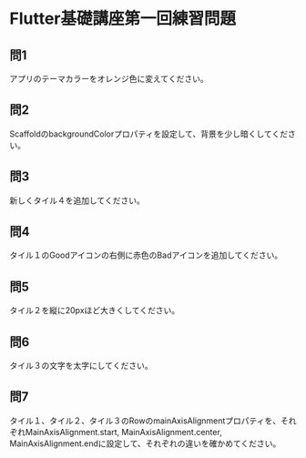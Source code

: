 # Flutter基礎講座第一回練習問題




## 問1

アプリのテーマカラーをオレンジ色に変えてください。

## 問2

ScaffoldのbackgroundColorプロパティを設定して、背景を少し暗くしてください。

## 問3

新しくタイル４を追加してください。

## 問4

タイル１のGoodアイコンの右側に赤色のBadアイコンを追加してください。

## 問5

タイル２を縦に20pxほど大きくしてください。

## 問6

タイル３の文字を太字にしてください。

## 問7

タイル１、タイル２、タイル３のRowのmainAxisAlignmentプロパティを、それぞれMainAxisAlignment.start, MainAxisAlignment.center, MainAxisAlignment.endに設定して、それぞれの違いを確かめてください。
